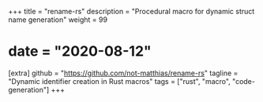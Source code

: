 +++
title = "rename-rs"
description = "Procedural macro for dynamic struct name generation"
weight = 99
# date = "2020-08-12"

[extra]
github = "https://github.com/not-matthias/rename-rs"
tagline = "Dynamic identifier creation in Rust macros"
tags = ["rust", "macro", "code-generation"]
+++

